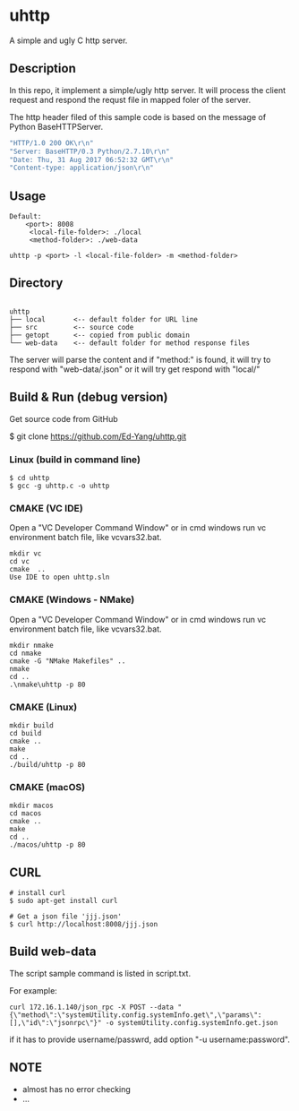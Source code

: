 # uhttp

A simple and ugly C http server.

## Description

In this repo, it implement a simple/ugly http server.  It will process the client request
and respond the requst file in mapped foler of the server.

The http header filed of this sample code is based on the message of Python BaseHTTPServer.

```C
"HTTP/1.0 200 OK\r\n"
"Server: BaseHTTP/0.3 Python/2.7.10\r\n"
"Date: Thu, 31 Aug 2017 06:52:32 GMT\r\n"
"Content-type: application/json\r\n"
```
## Usage

```
Default:
    <port>: 8008
     <local-file-folder>: ./local
     <method-folder>: ./web-data

uhttp -p <port> -l <local-file-folder> -m <method-folder>
```

## Directory
```

uhttp
├── local       <-- default folder for URL line
├── src         <-- source code
├── getopt      <-- copied from public domain
└── web-data    <-- default folder for method response files
```

The server will parse the content and if "method:" is found, it will try to 
respond with "web-data/<method>.json" or it will try get respond with
"local/<url-file-portion>"

## Build & Run (debug version)

Get source code from GitHub

$ git clone https://github.com/Ed-Yang/uhttp.git

### Linux (build in command line)

```
$ cd uhttp
$ gcc -g uhttp.c -o uhttp
```

### CMAKE (VC IDE)

Open a "VC Developer Command Window" or in cmd windows run vc environment batch
file, like vcvars32.bat.

```
mkdir vc
cd vc
cmake  ..
Use IDE to open uhttp.sln
```

### CMAKE (Windows - NMake)

Open a "VC Developer Command Window" or in cmd windows run vc environment batch
file, like vcvars32.bat.

```
mkdir nmake
cd nmake
cmake -G "NMake Makefiles" ..
nmake
cd ..
.\nmake\uhttp -p 80
```

### CMAKE (Linux)
```
mkdir build
cd build
cmake ..
make
cd ..
./build/uhttp -p 80
```

### CMAKE (macOS)
```
mkdir macos
cd macos
cmake ..
make
cd ..
./macos/uhttp -p 80
```

## CURL
```
# install curl
$ sudo apt-get install curl

# Get a json file 'jjj.json'
$ curl http://localhost:8008/jjj.json
```

## Build web-data

The script sample command is listed in script.txt.

For example:
```
curl 172.16.1.140/json_rpc -X POST --data "{\"method\":\"systemUtility.config.systemInfo.get\",\"params\":[],\"id\":\"jsonrpc\"}" -o systemUtility.config.systemInfo.get.json
```

if it has to provide username/passwrd, add option "-u username:password".

## NOTE
- almost has no error checking
- ...

